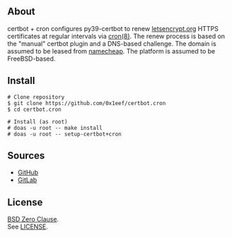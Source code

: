 ## About

certbot + cron configures py39-certbot to renew
[letsencrypt.org](https://letsencrypt.org)
HTTPS certificates at regular intervals via
[cron(8)](https://man.freebsd.org/cgi/man.cgi?cron(8)).
The renew process is based on the "manual" certbot
plugin and a DNS-based challenge. The domain is
assumed to be leased from
[namecheap](https://namecheap.com).
The platform is assumed to be FreeBSD-based.

## Install

    # Clone repository
    $ git clone https://github.com/0x1eef/certbot.cron
    $ cd certbot.cron

    # Install (as root)
    # doas -u root -- make install
    # doas -u root -- setup-certbot+cron

## Sources

* [GitHub](https://github.com/0x1eef/certbot.cron)
* [GitLab](https://gitlab.com/0x1eef/certbot.cron)

## License

[BSD Zero Clause](https://choosealicense.com/licenses/0bsd/).
<br>
See [LICENSE](./LICENSE).

